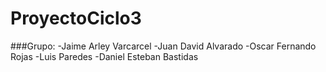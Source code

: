 # ProyectoCiclo3
###Grupo:
-Jaime Arley Varcarcel
-Juan David Alvarado
-Oscar Fernando Rojas
-Luis Paredes
-Daniel Esteban Bastidas

